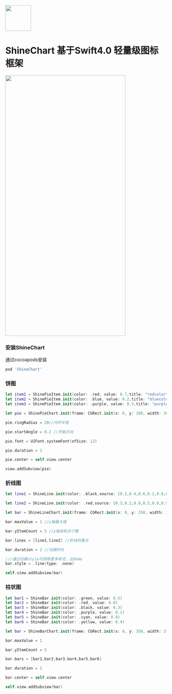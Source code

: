 <img width="80" height="80" border-radius = "40" src="https://avatars0.githubusercontent.com/u/26161584?s=400&u=16aa790577ba20eedb394841b66d1fcfc300c3c1&v=4"/>

# ShineChart 基于Swift4.0 轻量级图标框架

<img width="375" height="812" src="http://g.recordit.co/QwgYcD6hJd.gif"/>

### 安装ShineChart
通过cocoapods安装
```ruby
pod 'ShineChart'
```

### 饼图
```swift
let item1 = ShinePieItem.init(color: .red, value: 0.7,title: "redcolor")
let item2 = ShinePieItem.init(color: .blue, value: 0.2,title: "bluecolor")
let item3 = ShinePieItem.init(color: .purple, value: 0.3,title: "purplecolor")

let pie = ShinePieChart.init(frame: CGRect.init(x: 0, y: 100, width: 300, height: 200), items: [item1,item2,item3])

pie.ringRadius = 20//内环半径

pie.startAngle = 0.2 //开始方向

pie.font = UIFont.systemFont(ofSize: 12)

pie.duration = 3

pie.center = self.view.center

view.addSubview(pie)
```

### 折线图
```swift
let line1 = ShineLine.init(color: .black,source: [0.2,0.4,0.6,0.2,0.8,0.7])

let line2 = ShineLine.init(color: .red,source: [0.3,0.2,0.8,0.5,0.6,0.9])

let bar = ShineLineChart.init(frame: CGRect.init(x: 0, y: 250, width: 375, height: 150), xItems: ["1","2","3","4","5","6"])

bar.maxValue = 1 //y轴最大值

bar.yItemCount = 5 //y轴坐标点个数

bar.lines = [line1,line2] //折线的集合

bar.duration = 2 //动画时长

///通过切换style可获取更多样式，见demo
bar.style = .line(type: .none)

self.view.addSubview(bar)
```
### 柱状图
```swift
let bar1 = ShineBar.init(color: .green, value: 0.5)
let bar2 = ShineBar.init(color: .red, value: 0.8)
let bar3 = ShineBar.init(color: .black, value: 0.3)
let bar4 = ShineBar.init(color: .purple, value: 0.1)
let bar5 = ShineBar.init(color: .cyan, value: 0.9)
let bar6 = ShineBar.init(color: .yellow, value: 0.4)

let bar = ShineBarChart.init(frame: CGRect.init(x: 0, y: 350, width: 375, height: 200), xItems: ["1","2","3","4","5","6"])

bar.maxValue = 1

bar.yItemCount = 5

bar.bars = [bar1,bar2,bar3,bar4,bar5,bar6]

bar.duration = 2

bar.center = self.view.center

self.view.addSubview(bar)
```
